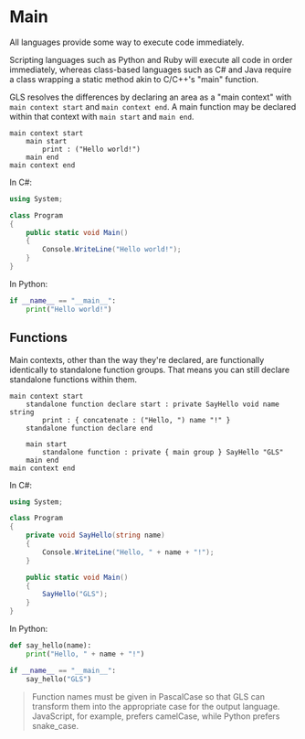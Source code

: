 # Main

All languages provide some way to execute code immediately.

Scripting languages such as Python and Ruby will execute all code in order immediately,
whereas class-based languages such as C# and Java require a class wrapping a static method akin to C/C++'s "main" function.

GLS resolves the differences by declaring an area as a "main context" with `main context start` and `main context end`.
A main function may be declared within that context with `main start` and `main end`.

```gls
main context start
    main start
        print : ("Hello world!")
    main end
main context end
```

In C#:

```csharp
using System;

class Program
{
    public static void Main()
    {
        Console.WriteLine("Hello world!");
    }
}
```

In Python:

```python
if __name__ == "__main__":
    print("Hello world!")
```

## Functions

Main contexts, other than the way they're declared, are functionally identically to standalone function groups.
That means you can still declare standalone functions within them.

```gls
main context start
    standalone function declare start : private SayHello void name string
        print : { concatenate : ("Hello, ") name "!" }
    standalone function declare end

    main start
        standalone function : private { main group } SayHello "GLS"
    main end
main context end
```

In C#:

```csharp
using System;

class Program
{
    private void SayHello(string name)
    {
        Console.WriteLine("Hello, " + name + "!");
    }

    public static void Main()
    {
        SayHello("GLS");
    }
}
```

In Python:

```python
def say_hello(name):
    print("Hello, " + name + "!")

if __name__ == "__main__":
    say_hello("GLS")
```

> Function names must be given in PascalCase so that GLS can transform them into the appropriate case for the output language.
> JavaScript, for example, prefers camelCase, while Python prefers snake\_case.
